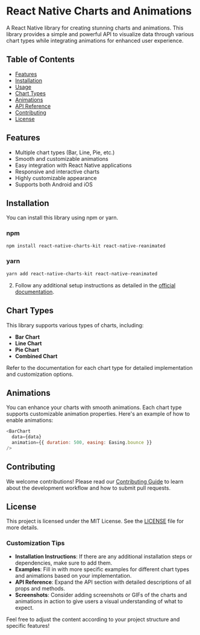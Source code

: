 # React Native Charts and Animations

A React Native library for creating stunning charts and animations. This library provides a simple and powerful API to visualize data through various chart types while integrating animations for enhanced user experience.

## Table of Contents

- [Features](#features)
- [Installation](#installation)
- [Usage](#usage)
- [Chart Types](#chart-types)
- [Animations](#animations)
- [API Reference](#api-reference)
- [Contributing](#contributing)
- [License](#license)

## Features

- Multiple chart types (Bar, Line, Pie, etc.)
- Smooth and customizable animations
- Easy integration with React Native applications
- Responsive and interactive charts
- Highly customizable appearance
- Supports both Android and iOS

## Installation

You can install this library using npm or yarn. 

### npm

```bash
npm install react-native-charts-kit react-native-reanimated
```

### yarn

```bash
yarn add react-native-charts-kit react-native-reanimated
```

2. Follow any additional setup instructions as detailed in the [official documentation](https://github.com/wuxp/react-native-charts).


## Chart Types

This library supports various types of charts, including:

- **Bar Chart**
- **Line Chart**
- **Pie Chart**
- **Combined Chart**

Refer to the documentation for each chart type for detailed implementation and customization options.



## Animations

You can enhance your charts with smooth animations. Each chart type supports customizable animation properties. Here's an example of how to enable animations:

```javascript
<BarChart
  data={data}
  animation={{ duration: 500, easing: Easing.bounce }}
/>
```

## Contributing

We welcome contributions! Please read our [Contributing Guide](CONTRIBUTING.md) to learn about the development workflow and how to submit pull requests.

## License

This project is licensed under the MIT License. See the [LICENSE](LICENSE) file for more details.

### Customization Tips

- **Installation Instructions**: If there are any additional installation steps or dependencies, make sure to add them.
- **Examples**: Fill in with more specific examples for different chart types and animations based on your implementation.
- **API Reference**: Expand the API section with detailed descriptions of all props and methods.
- **Screenshots**: Consider adding screenshots or GIFs of the charts and animations in action to give users a visual understanding of what to expect.

Feel free to adjust the content according to your project structure and specific features!